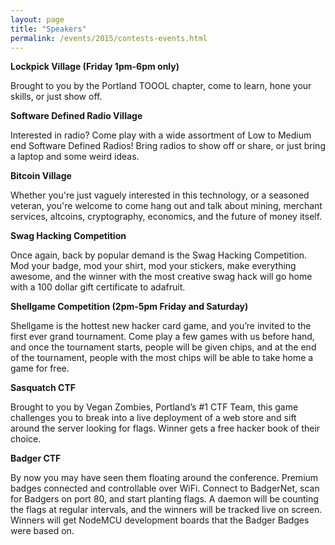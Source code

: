 ```yaml
---
layout: page
title: "Speakers"
permalink: /events/2015/contests-events.html
--- 
```


**Lockpick Village (Friday 1pm-6pm only)**

Brought to you by the Portland TOOOL chapter, come to learn, hone your skills, or just show off.

**Software Defined Radio Village**

Interested in radio? Come play with a wide assortment of Low to Medium end Software Defined Radios! Bring radios to show off or share, or just bring a laptop and some weird ideas.

**Bitcoin Village**

Whether you're just vaguely interested in this technology, or a seasoned veteran, you're welcome to come hang out and talk about mining, merchant services, altcoins, cryptography, economics, and the future of money itself.

**Swag Hacking Competition**

Once again, back by popular demand is the Swag Hacking Competition. Mod your badge, mod your shirt, mod your stickers, make everything awesome, and the winner with the most creative swag hack will go home with a 100 dollar gift certificate to adafruit.

**Shellgame Competition (2pm-5pm Friday and Saturday)**

Shellgame is the hottest new hacker card game, and you’re invited to the first ever grand tournament. Come play a few games with us before hand, and once the tournament starts, people will be given chips, and at the end of the tournament, people with the most chips will be able to take home a game for free.

**Sasquatch CTF**

Brought to you by Vegan Zombies, Portland’s #1 CTF Team, this game challenges you to break into a live deployment of a web store and sift around the server looking for flags. Winner gets a free hacker book of their choice.

**Badger CTF**

By now you may have seen them floating around the conference. Premium badges connected and controllable over WiFi. Connect to BadgerNet, scan for Badgers on port 80, and start planting flags. A daemon will be counting the flags at regular intervals, and the winners will be tracked live on screen. Winners will get NodeMCU development boards that the Badger Badges were based on.
